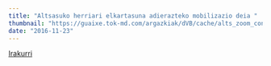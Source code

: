 ```yaml
---
title: "Altsasuko herriari elkartasuna adierazteko mobilizazio deia "
thumbnail: "https://guaixe.tok-md.com/argazkiak/dVB/cache/alts_zoom_content.JPG"
date: "2016-11-23"
---
```

[Irakurri](https://guaixe.eus/sakana/1479826610989-altsasuko-herriari-elkartasuna-adierazteko-mobilizazio-deia)
